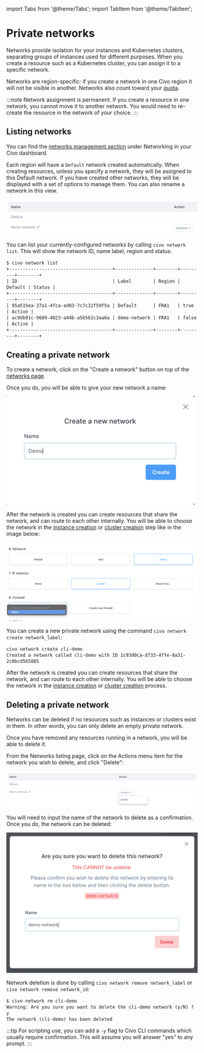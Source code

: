 import Tabs from '@theme/Tabs';
import TabItem from '@theme/TabItem';

# Private networks

Networks provide isolation for your instances and Kubernetes clusters, separating groups of instances used for different purposes. When you create a resource such as a Kubernetes cluster, you can assign it to a specific network.

Networks are region-specific: if you create a network in one Civo region it will not be visible in another. Networks also count toward your [quota](../account/quota.md).

:::note
Network assignment is permanent. If you create a resource in one network, you cannot move it to another network. You would need to re-create the resource in the network of your choice.
:::

## Listing networks

<Tabs groupId="list-networks">
<TabItem value="dashboard" label="Dashboard">

You can find the [networks management section](https://dashboard.civo.com/networks) under Networking in your Civo dashboard.

Each region will have a `Default` network created automatically. When creating resources, unless you specify a network, they will be assigned to this Default network. If you have created other networks, they will be displayed with a set of options to manage them. You can also rename a network in this view.

![Listing networks on the Civo dashboard](./dashboard_list_networks.png)
</TabItem>

<TabItem value="cli" label="Civo CLI">

You can list your currently-configured networks by calling `civo network list`. This will show the network ID, name label, region and status:

```console
$ civo network list
+--------------------------------------+--------------+--------+---------+--------+
| ID                                   | Label        | Region | Default | Status |
+--------------------------------------+--------------+--------+---------+--------+
| 95a515ea-37a1-4fca-ad03-7c7c32f59f5a | Default      | FRA1   | true    | Active |
| ac9db91c-9689-4023-a44b-a5b562c3aa6a | demo-network | FRA1   | false   | Active |
+--------------------------------------+--------------+--------+---------+--------+
```

</TabItem>
</Tabs>

## Creating a private network

<Tabs groupId="create-network">

<TabItem value="dashboard" label="Dashboard">

To create a network, click on the "Create a network" button on top of the [networks page](https://dashboard.civo.com/networks).

Once you do, you will be able to give your new network a name:

![Network naming on creation](./create_network.png)

After the network is created you can create resources that share the network, and can route to each other internally. You will be able to choose the network in the [instance creation](../compute/create-an-instance.md) or [cluster creation](../kubernetes/create-a-cluster.md) step like in the image below:

![Selecting a network called "Demo" on instance creation](./choose_network.png)

</TabItem>

<TabItem value="cli" label="Civo CLI">

You can create a new private network using the command `civo network create network_label`:

```console
civo network create cli-demo
Created a network called cli-demo with ID 1c93d0ca-d733-4ffe-8a31-2c0bcd565885
```

After the network is created you can create resources that share the network, and can route to each other internally. You will be able to choose the network in the [instance creation](../compute/create-an-instance.md) or [cluster creation](../kubernetes/create-a-cluster.md) process.

</TabItem>

</Tabs>

## Deleting a private network

Networks can be deleted if no resources such as instances or clusters exist in them. In other words, you can only delete an empty private network.

Once you have removed any resources running in a network, you will be able to delete it.

<Tabs groupId="delete-network">

<TabItem value="dashboard" label="Dashboard">

From the Networks listing page, click on the Actions menu item for the network you wish to delete, and click "Delete":

![Delete network menu option shown for a private network](./delete-network-menu.png)

You will need to input the name of the network to delete as a confirmation. Once you do, the network can be deleted:

![Confirming the name of the network to be deleted](./delete_network_confirmation.png)

</TabItem>

<TabItem value="cli" label="Civo CLI">

Network deletion is done by calling `civo network remove network_label` or `civo network remove network_id`:

```console
$ civo network rm cli-demo
Warning: Are you sure you want to delete the cli-demo network (y/N) ? y
The network (cli-demo) has been deleted
```

:::tip
For scripting use, you can add a `-y` flag to Civo CLI commands which usually require confirmation. This will assume you will answer "yes" to any prompt.
:::

</TabItem>
</Tabs>